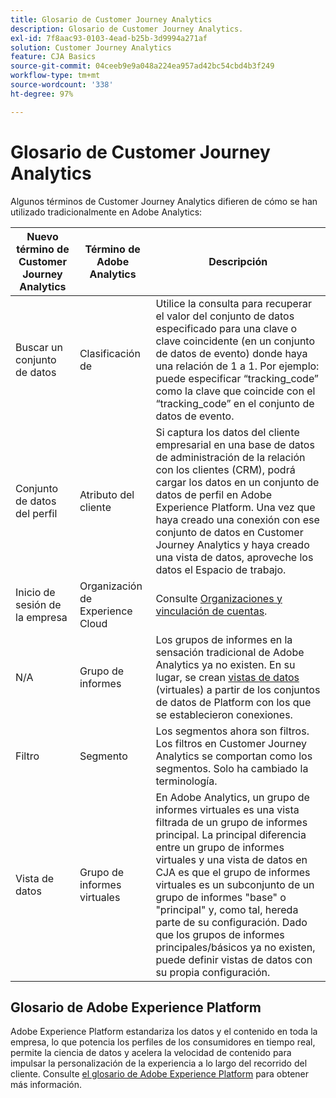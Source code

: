```yaml
---
title: Glosario de Customer Journey Analytics
description: Glosario de Customer Journey Analytics.
exl-id: 7f8aac93-0103-4ead-b25b-3d9994a271af
solution: Customer Journey Analytics
feature: CJA Basics
source-git-commit: 04ceeb9e9a048a224ea957ad42bc54cbd4b3f249
workflow-type: tm+mt
source-wordcount: '338'
ht-degree: 97%

---
```


# Glosario de Customer Journey Analytics

Algunos términos de Customer Journey Analytics difieren de cómo se han utilizado tradicionalmente en Adobe Analytics:

| Nuevo término de Customer Journey Analytics | Término de Adobe Analytics | Descripción |
| --- | --- | --- |
| Buscar un conjunto de datos | Clasificación de | Utilice la consulta para recuperar el valor del conjunto de datos especificado para una clave o clave coincidente (en un conjunto de datos de evento) donde haya una relación de 1 a 1. Por ejemplo: puede especificar “tracking_code” como la clave que coincide con el “tracking_code” en el conjunto de datos de evento. |
| Conjunto de datos del perfil | Atributo del cliente | Si captura los datos del cliente empresarial en una base de datos de administración de la relación con los clientes (CRM), podrá cargar los datos en un conjunto de datos de perfil en Adobe Experience Platform. Una vez que haya creado una conexión con ese conjunto de datos en Customer Journey Analytics y haya creado una vista de datos, aproveche los datos el Espacio de trabajo. |
| Inicio de sesión de la empresa | Organización de Experience Cloud | Consulte [Organizaciones y vinculación de cuentas](https://experienceleague.adobe.com/docs/core-services/interface/manage-users-and-products/organizations.html?lang=es#topic_C31CB834F109465A82ED57FF0563B3F1). |
| N/A | Grupo de informes | Los grupos de informes en la sensación tradicional de Adobe Analytics ya no existen. En su lugar, se crean [vistas de datos](/help/data-views/create-dataview.md) (virtuales) a partir de los conjuntos de datos de Platform con los que se establecieron conexiones. |
| Filtro | Segmento | Los segmentos ahora son filtros. Los filtros en Customer Journey Analytics se comportan como los segmentos. Solo ha cambiado la terminología. |
| Vista de datos | Grupo de informes virtuales | En Adobe Analytics, un grupo de informes virtuales es una vista filtrada de un grupo de informes principal. La principal diferencia entre un grupo de informes virtuales y una vista de datos en CJA es que el grupo de informes virtuales es un subconjunto de un grupo de informes &quot;base&quot; o &quot;principal&quot; y, como tal, hereda parte de su configuración. Dado que los grupos de informes principales/básicos ya no existen, puede definir vistas de datos con su propia configuración. |

## Glosario de Adobe Experience Platform

Adobe Experience Platform estandariza los datos y el contenido en toda la empresa, lo que potencia los perfiles de los consumidores en tiempo real, permite la ciencia de datos y acelera la velocidad de contenido para impulsar la personalización de la experiencia a lo largo del recorrido del cliente.
Consulte [el glosario de Adobe Experience Platform](https://experienceleague.adobe.com/docs/experience-platform/landing/glossary.html?lang=en) para obtener más información.
